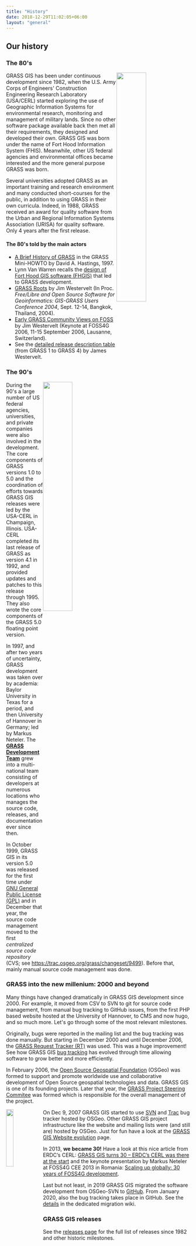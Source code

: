 ```yaml
---
title: "History"
date: 2018-12-29T11:02:05+06:00
layout: "general"
---
```


## Our history

### The 80's

<a href="https://av.tib.eu/media/12963" target="_blank"><img src="/images/gallery/marketing/grass_movie_CERL_1987.png" width="40%" alt="" style="float:right"></a>

GRASS GIS has been under continuous development since 1982, when the U.S. Army
Corps of Engineers' Construction Engineering Research Laboratory (USA/CERL)
started exploring the use of Geographic Information Systems for environmental
research, monitoring and management of military lands. Since no other software
package available back then met all their requirements, they designed and 
developed their own. GRASS GIS was born under the name of Fort Hood 
Information System (FHIS). Meanwhile, other US federal agencies and environmental 
offices became interested and the more general purpose GRASS was born. 

Several universities adopted GRASS as an important training and research 
environment and many conducted short-courses for the public, in addition 
to using GRASS in their own curricula. Indeed, in 1988, GRASS received an
award for quality software from the Urban and Regional Information 
Systems Association (URISA) for quality software. Only 4 years after 
the first release.

#### The 80's told by the main actors

<ul id="links" class="version">
 <li>
 <a href="http://tldp.org/HOWTO/GIS-GRASS/history.html" target="_blank">A Brief History of GRASS</a> in the GRASS Mini-HOWTO by David A. Hastings, 1997.
 </li>
 <li>Lynn Van Warren recalls the <a href="/about/history/van-warren-notes" target="_blank">design of Fort Hood GIS software (FHGIS)</a> that led to GRASS development.
 </li>
 <li><a href="/files/westervelt2004_GRASS_roots.pdf" target="_blank">GRASS Roots</a> by Jim Westervelt (In Proc. <em>Free/Libre and Open Source Software for Geoinformatics: GIS-GRASS Users Conference 2004</em>, Sept. 12-14, Bangkok, Thailand, 2004).
 </li>
 <li><a href="http://2006.foss4g.org/contributionDisplay7563.html?contribId=214&amp;sessionId=54&amp;confId=1" target="_blank">Early GRASS Community Views on FOSS</a> by Jim Westervelt (Keynote at FOSS4G 2006, 11-15 September 2006, Lausanne, Switzerland).
 </li>
 <li>See the <a href="https://grass.osgeo.org/grass41/grass1to4history.html" target="_blank">detailed release description table</a> (from GRASS 1 to GRASS 4) by James Westervelt.
 </li>
</ul>

### The 90's

<img src="/images/gallery/community/1990_shapiro_westervelt_goran.png" width="40%" alt="" style="float:right">

During the 90's a large number of US federal agencies, universities, and 
private companies were also involved in the development. 
The core components of GRASS versions 1.0 to 5.0 and the coordination of
efforts towards GRASS GIS releases were led by the USA-CERL in Champaign,
Illinois. USA-CERL completed its last release of GRASS as version 4.1 in 1992,
and provided updates and patches to this release through 1995. They also 
wrote the core components of the GRASS 5.0 floating point version. 

In 1997, and after two years of uncertainty, GRASS development was taken 
over by academia: Baylor University in Texas for a period, and then University 
of Hannover in Germany; led by Markus Neteler. The 
[**GRASS Development Team**](http://grasswiki.osgeo.org/wiki/Team) 
grew into a multi-national team consisting of developers at numerous locations
who manages the source code, releases, and documentation ever since then.

In October 1999, GRASS GIS in its version 5.0 was released for the first time 
under [GNU General Public License (GPL)](/about/history/gnu-release) and in 
December that year, the source code management moved to the 
first *centralized source code repository*  
(CVS; see https://trac.osgeo.org/grass/changeset/9499). Before that,
mainly manual source code management was done.

### GRASS into the new millenium: 2000 and beyond

Many things have changed dramatically in GRASS GIS development 
since 2000. For example, it moved from CSV to SVN to git for
source code management, from manual bug tracking to GitHub issues,
from the first PHP based website hosted at the University of Hannover, 
to CMS and now hugo, and so much more. Let's go through some
of the most relevant milestones.

Originally, bugs were reported in the mailing list and the bug 
tracking was done manually. But starting in December 2000 and 
until December 2006, the 
[GRASS Request Tracker (RT)](https://web.archive.org/web/20070630161517/http://intevation.de/rt/webrt?q_status=open&amp;q_queue=grass)
was used. This was a huge improvement! 
See how GRASS GIS [bug tracking](https://grasswiki.osgeo.org/wiki/Bug_tracking) 
has evolved through time allowing software to grow better and 
more efficiently.

In February 2006, the [Open Source Geospatial Foundation](http://www.osgeo.org/) 
(OSGeo) was formed to support and promote worldwide use and
collaborative development of Open Source geospatial technologies and data. 
GRASS GIS is one of its founding projects. Later that year, the 
[GRASS Project Steering Commitee](http://grasswiki.osgeo.org/wiki/PSC)
was formed which is responsible for the overall management of the project. 

<img src="/images/logos/30-years-grass-gis-logo-black-300px.png" width="20%" alt="" style="float:left">

On Dec 9, 2007 GRASS GIS started to use 
[SVN](https://grasswiki.osgeo.org/wiki/GRASS_Migration_to_OSGeo) 
and [Trac](https://trac.osgeo.org/grass) bug tracker hosted by 
OSGeo. Other GRASS GIS project infrastructure like the website and mailing 
lists were (and still are) hosted by OSGeo. Just for fun have a look
at the [GRASS GIS Website evolution](/about/history/web-evolution) page.

In 2013, **we became 30!** Have a look at this nice article from ERDC’s CERL:
[GRASS GIS turns 30 – ERDC’s CERL was there at the start](http://www.erdc.usace.army.mil/Media/News-Stories/Article/476565/grass-gis-turns-30-erdcs-cerl-was-there-at-the-start/)
and the keynote presentation by Markus Neteler at FOSS4G CEE 2013 in Romania:
[Scaling up globally: 30 years of FOSS4G development](https://www.slideshare.net/markusN/scaling-up-globally-30-years-of-foss4g-development-keynote-at-foss4gcee-2013-romania).

Last but not least, in 2019 GRASS GIS migrated the software development 
from OSGeo-SVN to [GitHub](https://github.com/OSGeo/grass). From January 2020,
also the bug tracking takes place in GitHub. 
See the [details](https://trac.osgeo.org/grass/wiki/GitMigration) in the 
dedicated migration wiki.

### GRASS GIS releases

See the [releases page](/about/history/releases) for the full list of releases
since 1982 and other historic milestones. 
